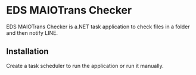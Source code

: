 # EDS MAIOTrans Checker

EDS MAIOTrans Checker is a.NET task application to check files in a folder and then notify LINE.

## Installation

Create a task scheduler to run the application or run it manually.
